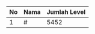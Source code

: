 | No | Nama            | Jumlah Level |
|----|-----------------|--------------|
| 1  | #    |    5452        |
